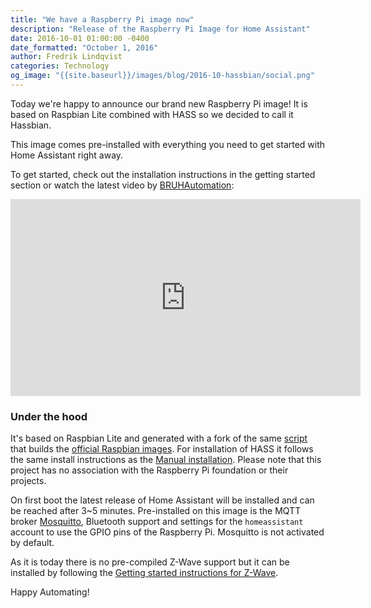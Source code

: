 ```yaml
---
title: "We have a Raspberry Pi image now"
description: "Release of the Raspberry Pi Image for Home Assistant"
date: 2016-10-01 01:00:00 -0400
date_formatted: "October 1, 2016"
author: Fredrik Lindqvist
categories: Technology
og_image: "{{site.baseurl}}/images/blog/2016-10-hassbian/social.png"
---
```


Today we're happy to announce our brand new Raspberry Pi image! It is based on Raspbian Lite combined with HASS so we decided to call it Hassbian.

This image comes pre-installed with everything you need to get started with Home Assistant right away.

To get started, check out the installation instructions in the getting started section or watch the latest video by [BRUHAutomation]:

<div class='videoWrapper'>
<iframe width="560" height="315" src="https://www.youtube.com/embed/iIz6XqDwHEk" frameborder="0" allowfullscreen></iframe>
</div>

### Under the hood

It's based on Raspbian Lite and generated with a fork of the same [script](https://github.com/home-assistant/pi-gen) that builds the [official Raspbian images](https://raspberrypi.org/downloads/raspbian/). For installation of HASS it follows the same install instructions as the [Manual installation](/getting-started/installation-raspberry-pi/). Please note that this project has no association with the Raspberry Pi foundation or their projects.

On first boot the latest release of Home Assistant will be installed and can be reached after 3~5 minutes. Pre-installed on this image is the MQTT broker [Mosquitto](https://mosquitto.org/), Bluetooth support and settings for the `homeassistant` account to use the GPIO pins of the Raspberry Pi. Mosquitto is not activated by default.

As it is today there is no pre-compiled Z-Wave support but it can be installed by following the [Getting started instructions for Z-Wave](/getting-started/z-wave/).

Happy Automating!

[BRUHAutomation]: https://www.youtube.com/channel/UCLecVrux63S6aYiErxdiy4w
